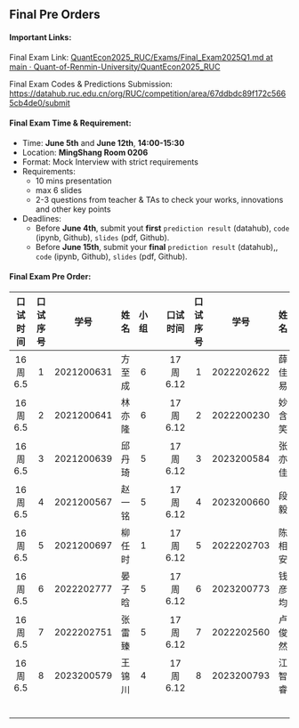 ## **Final Pre Orders**

#### Important Links:

Final Exam Link: [QuantEcon2025_RUC/Exams/Final_Exam2025Q1.md at main · Quant-of-Renmin-University/QuantEcon2025_RUC](https://github.com/Quant-of-Renmin-University/QuantEcon2025_RUC/blob/main/Exams/Final_Exam2025Q1.md)

Final Exam Codes & Predictions Submission: https://datahub.ruc.edu.cn/org/RUC/competition/area/67ddbdc89f172c5665cb4de0/submit



#### Final Exam Time & Requirement:

- Time: **June 5th** and **June 12th**, **14:00-15:30**
- Location: **MingShang Room 0206**
- Format: Mock Interview with strict requirements
- Requirements:
  - 10 mins presentation
  - max 6 slides
  - 2-3 questions from teacher & TAs to check your works, innovations and other key points
- Deadlines:
  - Before **June 4th**, submit yout **first** `prediction result` (datahub), `code` (ipynb, Github), `slides` (pdf, Github).
  - Before **June 15th**, submit your **final** `prediction result` (datahub),, `code` (ipynb, Github), `slides` (pdf, Github).




#### Final Exam Pre Order:

| 口试时间 | 口试序号 |    学号    |   姓名   | 小组 |      | 口试时间 | 口试序号 |    学号    |  姓名  | 小组 |
| :------: | :------: | :--------: | :------: | :--: | :--: | :------: | :------: | :--------: | :----: | :--: |
| 16周6.5  |    1     | 2021200631 |  方至成  |  6   |      | 17周6.12 |    1     | 2022202622 | 薛佳易 |  3   |
| 16周6.5 |    2     | 2021200641 |  林亦隆  |  6   |      | 17周6.12 |    2     | 2022200230 | 妙含笑 |  3   |
| 16周6.5  |    3     | 2021200639 |  邱丹琦  |  5   |      | 17周6.12 |    3     | 2023200584 | 张亦佳 |  2   |
| 16周6.5  |    4     | 2021200567 |  赵一铭  |  5   |      | 17周6.12 |    4     | 2023200660 | 段毅 |  2   |
| 16周6.5  |    5     | 2021200697	 |  柳任时  |  1   |      | 17周6.12 |    5     | 2022202703 | 陈相安 |  2   |
| 16周6.5  |    6     | 2022202777 |  晏子晗  |  5   |      | 17周6.12 |    6     | 2023200773 | 钱彦均 |  2   |
| 16周6.5  |    7     | 2022202751 |  张雷臻	  |  5   |      | 17周6.12 |    7     | 2022202560 | 卢俊然 |  1   |
| 16周6.5  |    8     | 2023200579 |  王锦川  |  4   |      | 17周6.12 |    8     | 2023200793 | 江智睿 |  1   |
|  |         |  |    |    |      |  |         |  |  |    |
|   |        |  |    |     |      |  |        |  |  |     |
|   |        |  |    |     |      |          |          |            |        |      |
|   |        |  |    |     |      |          |          |            |        |      |
|   |        |  |    |     |      |          |          |            |        |      |
|   |        |  |  |     |      |          |          |            |        |      |
